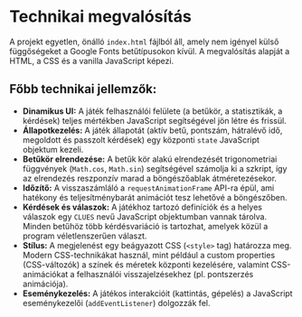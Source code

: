 # Technikai megvalósítás

A projekt egyetlen, önálló `index.html` fájlból áll, amely nem igényel külső függőségeket a Google Fonts betűtípusokon kívül. A megvalósítás alapját a HTML, a CSS és a vanilla JavaScript képezi.

## Főbb technikai jellemzők:

*   **Dinamikus UI:** A játék felhasználói felülete (a betűkör, a statisztikák, a kérdések) teljes mértékben JavaScript segítségével jön létre és frissül.
*   **Állapotkezelés:** A játék állapotát (aktív betű, pontszám, hátralévő idő, megoldott és passzolt kérdések) egy központi `state` JavaScript objektum kezeli.
*   **Betűkör elrendezése:** A betűk kör alakú elrendezését trigonometriai függvények (`Math.cos`, `Math.sin`) segítségével számolja ki a szkript, így az elrendezés reszponzív marad a böngészőablak átméretezésekor.
*   **Időzítő:** A visszaszámláló a `requestAnimationFrame` API-ra épül, ami hatékony és teljesítménybarát animációt tesz lehetővé a böngészőben.
*   **Kérdések és válaszok:** A játékhoz tartozó definíciók és a helyes válaszok egy `CLUES` nevű JavaScript objektumban vannak tárolva. Minden betűhöz több kérdésvariáció is tartozhat, amelyek közül a program véletlenszerűen választ.
*   **Stílus:** A megjelenést egy beágyazott CSS (`<style>` tag) határozza meg. Modern CSS-technikákat használ, mint például a custom properties (CSS-változók) a színek és méretek központi kezelésére, valamint CSS-animációkat a felhasználói visszajelzésekhez (pl. pontszerzés animációja).
*   **Eseménykezelés:** A játékos interakcióit (kattintás, gépelés) a JavaScript eseménykezelői (`addEventListener`) dolgozzák fel.
